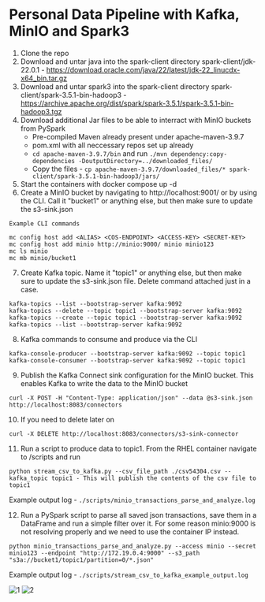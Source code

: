 # Personal Data Pipeline with Kafka, MinIO and Spark3

1. Clone the repo
2. Download and untar java into the spark-client directory spark-client/jdk-22.0.1 - https://download.oracle.com/java/22/latest/jdk-22_linucdx-x64_bin.tar.gz
3. Download and untar spark3 into the spark-client directory spark-client/spark-3.5.1-bin-hadoop3 - https://archive.apache.org/dist/spark/spark-3.5.1/spark-3.5.1-bin-hadoop3.tgz
4. Download additional Jar files to be able to interract with MinIO buckets from PySpark
    - Pre-compiled Maven already present under apache-maven-3.9.7
    - pom.xml with all neccessary repos set up already 
    - ```cd apache-maven-3.9.7/bin``` and run ```./mvn dependency:copy-dependencies -DoutputDirectory=../downloaded_files/```
    - Copy the files - ```cp apache-maven-3.9.7/downloaded_files/* spark-client/spark-3.5.1-bin-hadoop3/jars/```
5. Start the containers with docker compose up -d
6. Create a MinIO bucket by navigating to http://localhost:9001/ or by using the CLI. Call it "bucket1" or anything else, but then make sure to update the s3-sink.json
```
Example CLI commands

mc config host add <ALIAS> <COS-ENDPOINT> <ACCESS-KEY> <SECRET-KEY>
mc config host add minio http://minio:9000/ minio minio123
mc ls minio
mc mb minio/bucket1
```
7. Create Kafka topic. Name it "topic1" or anything else, but then make sure to update the s3-sink.json file. Delete command attached just in a case.
```
kafka-topics --list --bootstrap-server kafka:9092
kafka-topics --delete --topic topic1 --bootstrap-server kafka:9092
kafka-topics --create --topic topic1 --bootstrap-server kafka:9092
kafka-topics --list --bootstrap-server kafka:9092
```

8. Kafka commands to consume and produce via the CLI
```
kafka-console-producer --bootstrap-server kafka:9092 --topic topic1
kafka-console-consumer --bootstrap-server kafka:9092 --topic topic1 
```

9. Publish the Kafka Connect sink configuration for the MinIO bucket. This enables Kafka to write the data to the MinIO bucket
```
curl -X POST -H "Content-Type: application/json" --data @s3-sink.json http://localhost:8083/connectors
```

10. If you need to delete later on
```
curl -X DELETE http://localhost:8083/connectors/s3-sink-connector
```

11. Run a script to produce data to topic1. From the RHEL container navigate to /scripts and run
```
python stream_csv_to_kafka.py --csv_file_path ./csv54304.csv --kafka_topic topic1 - This will publish the contents of the csv file to topic1
```
Example output log - ```./scripts/minio_transactions_parse_and_analyze.log```

12. Run a PySpark script to parse all saved json transactions, save them in a DataFrame and run a simple filter over it. For some reason minio:9000 is not resolving properly and we need to use the container IP instead.
``` 
python minio_transactions_parse_and_analyze.py --access minio --secret minio123 --endpoint "http://172.19.0.4:9000" --s3_path "s3a://bucket1/topic1/partition=0/*.json"
```
Example output log - ```./scripts/stream_csv_to_kafka_example_output.log```

![1](https://github.com/tomonikolovski/personal_finance_data_pipeline_kafka_spark_minio/assets/10199962/8ce68a22-b9f7-421a-b012-6378aee1e145)
![2](https://github.com/tomonikolovski/personal_finance_data_pipeline_kafka_spark_minio/assets/10199962/224be657-103f-41f4-a17c-1ea026ecb821)
